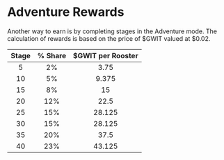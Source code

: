 # Adventure Rewards

Another way to earn is by completing stages in the Adventure mode. The calculation of rewards is based on the price of $GWIT valued at $0.02.

| **Stage** | **% Share** | **$GWIT per Rooster** |
| :-------: | :---------: | :-------------------: |
|     5     |     2%      |         3.75          |
|    10     |     5%      |         9.375         |
|    15     |     8%      |          15           |
|    20     |     12%     |         22.5          |
|    25     |     15%     |        28.125         |
|    30     |     15%     |        28.125         |
|    35     |     20%     |         37.5          |
|    40     |     23%     |        43.125         |
